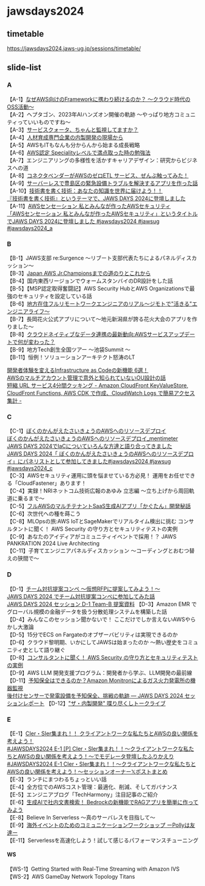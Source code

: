 # jawsdays2024

## timetable

<https://jawsdays2024.jaws-ug.jp/sessions/timetable/>

## slide-list

### A

【A-1】[なぜAWS向けのFrameworkに携わり続けるのか？ ～クラウド時代のOSS活動～](https://speakerdeck.com/watany/developing-oss-for-aws)  
【A-2】ヘプタゴン、2023年AIハンズオン開催の軌跡 〜やっぱり地方コミュニティっていいものですね〜  
【A-3】[サービスクォータ、ちゃんと監視してますか？](https://speakerdeck.com/iwamot/quota-monitor-for-aws-quickstart)  
【A-4】[人材育成専門企業の内製開発の現場から](https://www.docswell.com/s/yamamugi/524P64-jawsdays2024-a4-trainocate)  
【A-5】AWSもITもなんも分からんから始まる成長戦略  
【A-6】[AWS認定 Specialityレベルで満点取った時の勉強法](https://speakerdeck.com/makies/awsren-ding-specialtyreberudeman-dian-qu-tutashi-nomian-qiang-fa)  
【A-7】エンジニアリングの多様性を活かすキャリアデザイン：研究からビジネスへの道  
【A-8】[コネクタベンダーがAWSのゼロETL サービス、ぜんぶ触ってみた！](https://speakerdeck.com/cdataj/konekutabendaga-awsnozeroetl-sabisu-zenbuhong-tutemita)  
【A-9】[サーバーレスで豊島区の緊急設備トラブルを解決するアプリを作った話](https://speakerdeck.com/kkb1016/saharesuteli-dao-qu-nojin-ji-she-bei-torahuruwojie-jue-suruahuriwozuo-tutahua)  
【A-10】[技術書を書く技術：あなたの知識を世界に届けよう！！](https://speakerdeck.com/takuros/ji-shu-shu-woshu-kuji-shu-jaws-days-2024)  
[『技術書を書く技術』というテーマで、JAWS DAYS 2024に登壇しました](https://tech.nri-net.com/entry/jaws_days_2024)  
【A-11】[AWSセンセーション 私とみんなが作ったAWSセキュリティ](<https://speakerdeck.com/cmusudakeisuke/awssensesiyon-si-tominnakazuo-tutaawssekiyuritei>
)  
[「AWSセンセーション 私とみんなが作ったAWSセキュリティ」というタイトルでJAWS DAYS 2024に登壇しました #jawsdays2024 #jawsug #jawsdays2024_a](https://dev.classmethod.jp/articles/jaws-days-2024-aws-sensation/)

### B

【B-1】JAWS支部 re:Surgence ～リブート支部代表たちによるパネルディスカッション～  
【B-3】[Japan AWS Jr.Championsまでの道のりとこれから](https://speakerdeck.com/shawnmuramatsu/japan-aws-jr-champions-madenodao-noritokorekara)  
【B-4】国内東西リージョンでウォームスタンバイのDR設計をした話  
【B-5】【MSP認定取得奮闘記】AWS Security HubとAWS Organizationsで最強のセキュリティを設定している話  
【B-6】[地方在住フルリモートワークエンジニアのリアル〜ジモトで"活きる"エンジニアライフ〜](https://speakerdeck.com/wkm2/di-fang-zai-zhu-hururimotowakuensinianoriaru-simotote-huo-kiru-ensiniaraihu)  
【B-7】長岡花火公式アプリについて〜地元新潟県が誇る花火大会のアプリを作りました〜  
【B-8】[クラウドネイティブなデータ連携の最新動向:AWSサービスアップデートで何が変わった？](https://speakerdeck.com/hayaok3/latest-trends-in-cloud-native-data-integration)  
【B-9】地方Tech創生全国ツアー 〜池袋Summit 〜  
【B-11】恒例！ソリューションアーキテクト怒涛のLT  

[開発者体験を変えるInfrastructure as Codeの新機能 6選！](https://speakerdeck.com/konokenj/iac-updates-2024-03-jaws-days)  
[AWSのマルチアカウント管理で意外と知られていないOU設計の話](https://speakerdeck.com/pikosan0000/awsnomarutiakauntoguan-li-teyi-wai-tozhi-rareteinaioushe-ji-nohua)  
[短縮 URL サービス4分間クッキング - Amazon CloudFront KeyValueStore, CloudFront Functions, AWS CDK で作成、CloudWatch Logs で簡易アクセス集計 -](https://speakerdeck.com/twingob/duan-suo-url-sabisu-4fen-jian-kutukingu-amazon-cloudfront-keyvaluestore-cloudfront-functions-aws-cdk-dezuo-cheng-cloudwatch-logs-dejian-yi-akusesuji-ji)  

### C

【C-1】[ぼくのかんがえたさいきょうのAWSへのリソースデプロイ](https://speakerdeck.com/rrrraaaaa6/boku-no-kangaeta-saikiyou-no)  
[ぼくのかんがえたさいきょうのAWSへのリソースデプロイ_mentimeter](https://speakerdeck.com/rrrraaaaa6/boku-no-kangaeta-saikiyou-no_mentimeter)  
[JAWS DAYS 2024でIaCについていろんな方達と語り合ってきました](https://zenn.dev/rrrraaaaa6/articles/8afc524c478fda)  
[JAWS DAYS 2024「 ぼくのかんがえたさいきょうのAWSへのリソースデプロイ」にパネリストとして参加してきました#jawsdays2024 #jawsug #jawsdays2024_c](https://dev.classmethod.jp/articles/jaws-days-2024-boku-saikyo-aws-deploy/)  
【C-3】AWSセキュリティ運用に頭を悩ませている方必見！ 運用をお任せできる「CloudFastener」あります！  
【C-4】実録！NRIネットコム技術広報のあゆみ 立志編 ～立ち上げから周回軌道に乗るまで～  
【C-5】[フルAWSのマルチテナントSaaS生成AIアプリ「かぐたん」開発秘話](https://www.docswell.com/s/s3kzk/ZJLMVQ-jawsdays2024_c-5_kagutan)  
【C-6】次世代への種を蒔こう  
【C-8】MLOpsの旅:AWS IoTとSageMakerでリアルタイム検出に挑む コンサルタントに聞く！ AWS Security の守り方とセキュリティテストの実例  
【C-9】あなたのアイディアがコミュニティイベントで採用！？ JAWS PANKRATION 2024 Live Architecting  
【C-11】子育てエンジニアパネルディスカッション ～コーディングとおむつ替えの狭間で～  

### D

【D-1】[チーム対抗提案コンペ 〜仮想RFPに提案してみよう！〜](https://speakerdeck.com/shinyayamada/ben-fan-timudui-kang-ti-an-konhe-jia-xiang-rfp)  
[JAWS DAYS 2024 でチーム対抗提案コンペに参加してみた話](https://blog.kazzpapa3.com/blog/2024/03/03/jaws-days-2024/)  
[JAWS DAYS 2024 セッション D-1 Team-B 提案資料](https://speakerdeck.com/kazzpapa3/jaws-days-2024-setusiyon-d-1-team-b-ti-an-zi-liao)
【D-3】Amazon EMR でグローバル規模の金融データを扱う分散処理システムを構築した話  
【D-4】みんなこのセッション聞かないで！ ここだけでしか言えないAWSやらかし大激論  
【D-5】15分でECS on Fargateのオブザーバビリティは実現できるのか  
【D-6】クラウド黎明期、いかにしてJAWSは始まったのか ～熱い歴史をコミュニティ史として語り継ぐ  
【D-8】[コンサルタントに聞く！ AWS Security の守り方とセキュリティテストの実例](https://speakerdeck.com/shinichirokawano/jaws-days-2024-track-d-supporter-session-how-to-test-aws-environment)  
【D-9】AWS LLM 開発支援プログラム：開発者から学ぶ、LLM開発の最前線  
【D-11】[予知保全はできるのか？Amazon Monitronによるガス火力発電所の機器監視](https://speakerdeck.com/kgx/jaws-days-2024-yu-zhi-bao-quan-hatekirunoka-amazon-monitronniyorukasuhuo-li-fa-dian-suo-noji-qi-jian-shi)  
[後付けセンサーで発電設備を予知保全、挑戦の軌跡 ― JAWS DAYS 2024 セッションレポート](https://zenn.dev/ma2shita/articles/02b468ebd600ce)
【D-12】["ザ・内製開発" 喋り尽くしトークライブ](https://www.docswell.com/s/yamamugi/Z8GP32-jawsdays2024-d12-naisei)  

### E

【E-1】[CIer・SIer集まれ！！ クライアントワークな私たちとAWSの良い関係を考えよう！](https://www.docswell.com/s/8916250/538WVM-2024-03-04-190005#p1)  
[#JAWSDAYS2024 E-1 [P] CIer・SIer集まれ！！～クライアントワークな私たちとAWSの良い関係を考えよう！〜でモデレータ登壇したふりかえり](https://note.com/beajourneyman/n/n1ac5fe80b06e)  
[#JAWSDAYS2024 E-1 CIer・SIer集まれ！！～クライアントワークな私たちとAWSの良い関係を考えよう！〜セッションオーナー𝕏ポストまとめ](https://togetter.com/li/2327985)  
【E-3】ランチにまつわるちょっといい話  
【E-4】全方位でのAWSコスト管理：最適化、削減、そしてガバナンス  
【E-5】エンジニアブログ「TechHarmony」注目記事のご紹介  
【E-6】[生成AIで社内文書検索！ Bedrockの新機能でRAGアプリを簡単に作ってみよう](https://qiita.com/minorun365/items/24dfb0ea3afde6ed0a56)  
【E-8】Believe In Serverless 〜真のサーバレスを目指して〜  
【E-9】[海外イベントのためのコミュニケーションワークショップ ーPollyは友達ー](https://speakerdeck.com/matshogo/jawsdays2024-e-8-hai-wai-ibentonotamenokomiyunikesiyonwakusiyotupu)  
【E-11】Serverlessを高速化しよう！試して感じるパフォーマンスチューニング  

#### WS

【WS-1】Getting Started with Real-Time Streaming with Amazon IVS  
【WS-2】AWS GameDay Network Topology Titans  
